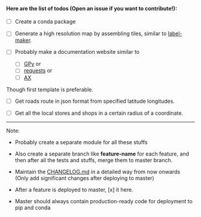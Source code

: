 #### Here are the list of todos **(Open an issue if you want to contribute!)**:

- [ ] Create a conda package
- [ ] Generate a high resolution map by assembling tiles, similar to [label-maker](https://github.com/developmentseed/label-maker).

- [ ] Probably make a documentation website similar to 
  - [ ] [GPy](https://gpy.readthedocs.io) or 
  - [ ] [requests](https://requests.readthedocs.io) or 
  - [ ] [AX](https://ax.dev/) 

Though first template is preferable. 

- [ ] Get roads route in json format from specified latitude longitudes.

- [ ] Get all the local stores and shops in a certain radius of a coordinate.


------------------------------------------------------------------------------

Note:

* Probably create a separate module for all these stuffs

* Also create a separate branch like **feature-name** for each feature, and then after all the tests
 and stuffs, merge them to master branch. 
 
* Maintain the [CHANGELOG.md](https://github.com/Jimut123/jimutmap/blob/master/CHANGELOG.md) in a detailed way from now onwards (Only add significant changes after deploying to master)

* After a feature is deployed to master, [x] it here.

* Master should always contain production-ready code for deployment to pip and conda
